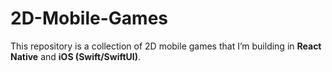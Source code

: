 # 2D-Mobile-Games
This repository is a collection of 2D mobile games that I’m building in **React Native** and **iOS (Swift/SwiftUI)**.
